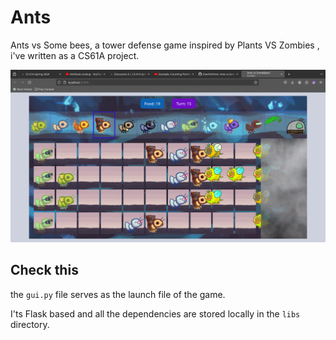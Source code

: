 # Ants
Ants vs Some bees, a tower defense game inspired by Plants VS Zombies , i've written as a CS61A project.

![Cool image](/static/assets/ants_vs_some_bees.png)


## Check this
the `gui.py` file serves as the launch file of the game.

I'ts Flask based and all the dependencies are stored locally in the `libs` directory.
